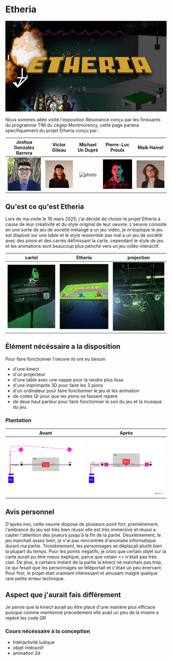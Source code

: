 # Etheria

![photo](medias/etheria_baniere.jpg)


Nous sommes allée visité l'exposition Résonance conçu par les finissants du programme TIM du cégep Montmorency, cette page parlera specifiquement du projet Etheria conçu par :


Joshua Gonzalez Barrera  |  Victor Gileau  |  Michael Un Dupré  |  Pierre-Luc Proulx  |  Maik Hamel
:-------------------------:|:-------------------------:|:-------------------------:|:-------------------------:|:-------------------------:
![photo](medias/Joshua_Gonzalez-Barrera.png)|![photo](medias/Victor_Gileau.png)|![photo](medias/Michael_Un_Dupré.png)|![photo](medias/Pierre-Luc_Proulx.png)|![photo](medias/Maik_Hamel.png)

## Qu'est ce qu'est Etheria 
Lors de ma visite le 18 mars 2025, j'ai décidé de choisir le projet Etheria à cause de leur créativité et du style original de leur oeuvre. L'oeuvre consiste en une sorte de jeu de société mélangé a un jeu vidéo, je m'explique le jeu est disposé sur une table et le style ressemble pas mal a un jeu de société avec des pions et des carrés définissant la carte, cependant le style de jeu et les animations sont beaucoup plus penché vers un jeu vidéo interactif. 


cartel  |  Etheria  |  projection
:-------------------------:|:-------------------------:|:-------------------------:
![photo](medias/etheria_cartel.png)|![photo](medias/etheria_entier.png)|![photo](medias/etheria_projection.png)



## Élément nécéssaire a la disposition
Pour faire fonctionner l'oeuvre ils ont eu besoin
- d'une kinect
- d'un projecteur
- d'une table avec une nappe pour la rendre plus lisse
- d'une imprimante 3D pour faire les 3 pions
- d'un ordinateur pour faire fonctionner le jeu et les animation
- de codes Qr pour que les pions se fassent repéré
- de deux haut parleur pour faire fonctionner le son du jeu et la musique du jeu.

### Plantation

Avant  |  Après
:-------------------------:|:-------------------------:
![photo](medias/etheria_plantation_01.png)|![photo](medias/etheria_plantation_02.png)



## Avis personnel
D'après moi, cette oeuvre dispose de plusieurs point fort, premièrement, l'ambiance du jeu est très bien réussi elle est très immersive et réussi a capter l'attention des joueurs jusqu'à la fin de la partie. Deuxièmement, le jeu marchait assez bien, je n'ai pas rencontrée d'anomalie informatique durant ma partie. Troisièmement, les personnages se déplaçait plutôt bien la plupart du temps. Pour les points négatifs, je crois que certain objet sur la carte aurait pu être mieux expliqué, parce que cetain <<bonus>> n'était pas très clair. De plus, à certains instant de la partie la kinect ne marchais pas trop, ce qui fesait que les personnages se téléportait et c'était un peu énervant. Pour finir, le projet était vraiment intéressant et amusant malgré quelque rare petite erreur technique.



## Aspect que j'aurait fais différement
Je pense que la kinect aurait pu être placé d'une manière plus efficace puisque comme mentionné précedement elle avait un peu de la misère a repéré les code QR 


### Cours nécéssaire à la conception 

- Intéractivité ludique
- objet intéractif
- animation 2d

